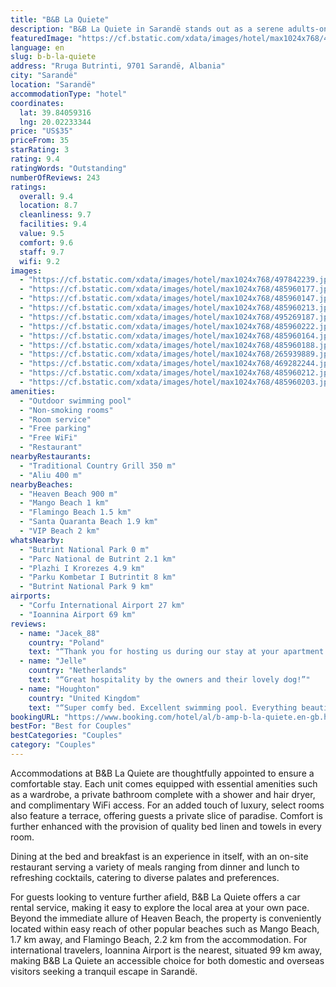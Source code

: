 ```yaml
---
title: "B&B La Quiete"
description: "B&B La Quiete in Sarandë stands out as a serene adults-only retreat, offering an idyllic blend of comfort and natural beauty with its outdoor swimming pool and well-tended garden."
featuredImage: "https://cf.bstatic.com/xdata/images/hotel/max1024x768/497842239.jpg?k=ffaac9532a417867ec71694f73c89bb24cbea42d516042094955f4f1fd469336&o=&hp=1"
language: en
slug: b-b-la-quiete
address: "Rruga Butrinti, 9701 Sarandë, Albania"
city: "Sarandë"
location: "Sarandë"
accommodationType: "hotel"
coordinates:
  lat: 39.84059316
  lng: 20.02233344
price: "US$35"
priceFrom: 35
starRating: 3
rating: 9.4
ratingWords: "Outstanding"
numberOfReviews: 243
ratings:
  overall: 9.4
  location: 8.7
  cleanliness: 9.7
  facilities: 9.4
  value: 9.5
  comfort: 9.6
  staff: 9.7
  wifi: 9.2
images:
  - "https://cf.bstatic.com/xdata/images/hotel/max1024x768/497842239.jpg?k=ffaac9532a417867ec71694f73c89bb24cbea42d516042094955f4f1fd469336&o=&hp=1"
  - "https://cf.bstatic.com/xdata/images/hotel/max1024x768/485960177.jpg?k=55fb96b1085d5c77cf1fa40d3695a9d28d321533e29d231f508e48c8963e435c&o=&hp=1"
  - "https://cf.bstatic.com/xdata/images/hotel/max1024x768/485960147.jpg?k=1e7a81443c2792519ae47fff60864479d13360fe5beffdb0ba6481258b4ef1da&o=&hp=1"
  - "https://cf.bstatic.com/xdata/images/hotel/max1024x768/485960213.jpg?k=e298ec4bb5515d1f82d9c39a7bf7b1ac5b195610416df3593dd98cff3eec795e&o=&hp=1"
  - "https://cf.bstatic.com/xdata/images/hotel/max1024x768/495269187.jpg?k=1029c09fe709c054cee7ab309c07dcae34c3f1bf8a8d78a65f0e571ab14217cd&o=&hp=1"
  - "https://cf.bstatic.com/xdata/images/hotel/max1024x768/485960222.jpg?k=05b719ce04d0e3a07559c9dcbbe4f18af03bb0891ee53dfb3610712797729734&o=&hp=1"
  - "https://cf.bstatic.com/xdata/images/hotel/max1024x768/485960164.jpg?k=703c1764f5a9614e65ec516d820f7fa7a7e05dbb91297fb8bac7f5d5855468c9&o=&hp=1"
  - "https://cf.bstatic.com/xdata/images/hotel/max1024x768/485960188.jpg?k=cb5f0982615faa378894c751ecdce74c5dd3742c0c8ac2586082b1dae9851dce&o=&hp=1"
  - "https://cf.bstatic.com/xdata/images/hotel/max1024x768/265939889.jpg?k=24afde7ff73f473ae1a88f3dfaf0d93d1e60cab0be71bc541477a9930c6c1c88&o=&hp=1"
  - "https://cf.bstatic.com/xdata/images/hotel/max1024x768/469282244.jpg?k=639b4c21be77a961188b0b2b982ddda38dfc1fb25e4f98bdc2c8ffabc7e30d0c&o=&hp=1"
  - "https://cf.bstatic.com/xdata/images/hotel/max1024x768/485960212.jpg?k=ab8f36be2b44f7390e64e6b341af1838683b03629e5fdc98f3d254790de2bc80&o=&hp=1"
  - "https://cf.bstatic.com/xdata/images/hotel/max1024x768/485960203.jpg?k=59fb6508112d536468d98c018ecbb9dfa06c483bed03650a15939794c0bb01c4&o=&hp=1"
amenities:
  - "Outdoor swimming pool"
  - "Non-smoking rooms"
  - "Room service"
  - "Free parking"
  - "Free WiFi"
  - "Restaurant"
nearbyRestaurants:
  - "Traditional Country Grill 350 m"
  - "Aliu 400 m"
nearbyBeaches:
  - "Heaven Beach 900 m"
  - "Mango Beach 1 km"
  - "Flamingo Beach 1.5 km"
  - "Santa Quaranta Beach 1.9 km"
  - "VIP Beach 2 km"
whatsNearby:
  - "Butrint National Park 0 m"
  - "Parc National de Butrint 2.1 km"
  - "Plazhi I Krorezes 4.9 km"
  - "Parku Kombetar I Butrintit 8 km"
  - "Butrint National Park 9 km"
airports:
  - "Corfu International Airport 27 km"
  - "Ioannina Airport 69 km"
reviews:
  - name: "Jacek_88"
    country: "Poland"
    text: "“Thank you for hosting us during our stay at your apartment. We were truly impressed by your kindness, open attitude, and willingness to assist us during our visit. Your prompt communication and helpful recommendations for local attractions made...”"
  - name: "Jelle"
    country: "Netherlands"
    text: "“Great hospitality by the owners and their lovely dog!”"
  - name: "Houghton"
    country: "United Kingdom"
    text: "“Super comfy bed. Excellent swimming pool. Everything beautifully finished and very clean. Nothing was too much trouble.”"
bookingURL: "https://www.booking.com/hotel/al/b-amp-b-la-quiete.en-gb.html?aid=8035640"
bestFor: "Best for Couples"
bestCategories: "Couples"
category: "Couples"
---
```


Accommodations at B&B La Quiete are thoughtfully appointed to ensure a comfortable stay. Each unit comes equipped with essential amenities such as a wardrobe, a private bathroom complete with a shower and hair dryer, and complimentary WiFi access. For an added touch of luxury, select rooms also feature a terrace, offering guests a private slice of paradise. Comfort is further enhanced with the provision of quality bed linen and towels in every room.

Dining at the bed and breakfast is an experience in itself, with an on-site restaurant serving a variety of meals ranging from dinner and lunch to refreshing cocktails, catering to diverse palates and preferences.

For guests looking to venture further afield, B&B La Quiete offers a car rental service, making it easy to explore the local area at your own pace. Beyond the immediate allure of Heaven Beach, the property is conveniently located within easy reach of other popular beaches such as Mango Beach, 1.7 km away, and Flamingo Beach, 2.2 km from the accommodation. For international travelers, Ioannina Airport is the nearest, situated 99 km away, making B&B La Quiete an accessible choice for both domestic and overseas visitors seeking a tranquil escape in Sarandë.